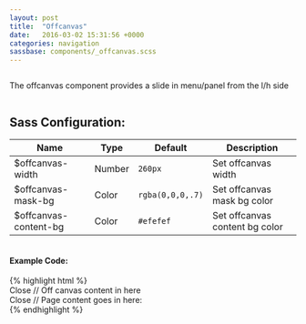 ```yaml
---
layout: post
title:  "Offcanvas"
date:   2016-03-02 15:31:56 +0000
categories: navigation
sassbase: components/_offcanvas.scss
---
```


<div class="row column">
    <p class="lead-text">The offcanvas component provides a slide in menu/panel from the l/h side</p>
</div>

<!--
<div class="row column">

</div>
-->


<div class="row column">
    <h2>Sass Configuration:</h2>
    <table>
        <thead>
            <tr>
                <th>Name</th>
                <th>Type</th>
                <th>Default</th>
                <th>Description</th>
            </tr>
        </thead>
        <tbody>
            <tr>
                <td>$offcanvas-width</td>
                <td>Number</td>
                <td><code>260px</code></td>
                <td>Set offcanvas width</td>
            </tr>
            <tr>
                <td>$offcanvas-mask-bg</td>
                <td>Color</td>
                <td><code>rgba(0,0,0,.7)</code></td>
                <td>Set offcanvas mask bg color</td>
            </tr>
            <tr>
                <td>$offcanvas-content-bg</td>
                <td>Color</td>
                <td><code>#efefef</code></td>
                <td>Set offcanvas content bg color</td>
            </tr>
        </tbody>
    </table>
</div>


<div class="row column">
<h4>Example Code:</h4>
{% highlight html %}
<!-- Offcanvas Panel -->
<div id="offCanvas" class="offcanvas">
    <div class="offcanvas-content">
        <a class="button offCanvasToggleButton" data-toggle="offcanvas">Close</a>
        // Off canvas content in here
    </div>
</div>

<!-- Offcanvas Mask -->
<div id="offCanvasMask" class="offcanvas-mask" data-toggle="offcanvas"></div>

<!-- Container for page -->
<div id="container" class="container">
    <!-- Offcanvas toggle -->
    <a class="button offCanvasToggleButton" data-toggle="offcanvas">Close</a>
    // Page content goes in here:
</div>
{% endhighlight %}
</div>